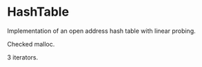 # HashTable
Implementation of an open address hash table with linear probing.

Checked malloc.

3 iterators.
